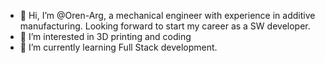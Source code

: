 - 👋 Hi, I’m @Oren-Arg, a mechanical engineer with experience in additive manufacturing. Looking forward to start my career as a SW developer.
- 👀 I’m interested in 3D printing and coding
- 🌱 I’m currently learning Full Stack development.

<!---
Oren-Arg/Oren-Arg is a ✨ special ✨ repository because its `README.md` (this file) appears on your GitHub profile.
You can click the Preview link to take a look at your changes.
--->
